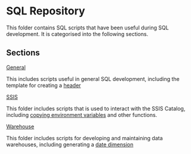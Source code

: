 # SQL Repository

This folder contains SQL scripts that have been useful during SQL development.  It is categorised into the following sections.


## Sections

[General](/sql/general)

This includes scripts useful in general SQL development, including the template for creating a [header](/general/header.sql)

[SSIS](/sql/ssis)

This folder includes scripts that is used to interact with the SSIS Catalog, including [copying environment variables](/ssis/ssis_catalog_copy_environment_variables.sql) and other functions. 

[Warehouse](/sql/warehouse)

This folder includes scripts for developing and maintaining data warehouses, including generating a [date dimension](/warehouse/date_dimension.sql)


